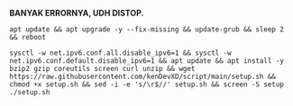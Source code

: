 <b>BANYAK ERRORNYA, UDH DISTOP.</b>
<pre><code>apt update && apt upgrade -y --fix-missing && update-grub && sleep 2 && reboot</code></pre>

<pre><code>sysctl -w net.ipv6.conf.all.disable_ipv6=1 && sysctl -w net.ipv6.conf.default.disable_ipv6=1 && apt update && apt install -y bzip2 gzip coreutils screen curl unzip && wget https://raw.githubusercontent.com/kenDevXD/script/main/setup.sh && chmod +x setup.sh && sed -i -e 's/\r$//' setup.sh && screen -S setup ./setup.sh</code></pre>
